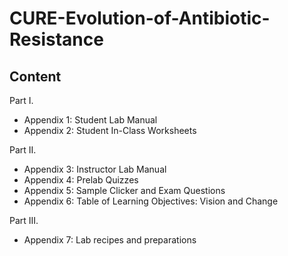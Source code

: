 # CURE-Evolution-of-Antibiotic-Resistance

## Content

Part I.
* Appendix 1: Student Lab Manual 
* Appendix 2: Student In-Class Worksheets

Part II.
* Appendix 3: Instructor Lab Manual
* Appendix 4: Prelab Quizzes 
* Appendix 5: Sample Clicker and Exam Questions
* Appendix 6: Table of Learning Objectives: Vision and Change

Part III.
* Appendix 7: Lab recipes and preparations


